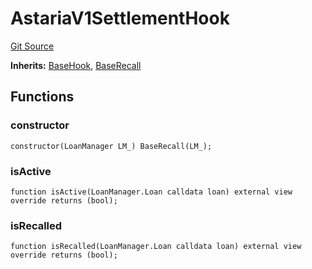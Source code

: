 # AstariaV1SettlementHook
[Git Source](https://github.com/AstariaXYZ/starport/blob/e51acaefbeb55ecb95b59095c9d800c6e8ce36a5/src/hooks/AstariaV1SettlementHook.sol)

**Inherits:**
[BaseHook](/src/hooks/BaseHook.sol/abstract.BaseHook.md), [BaseRecall](/src/hooks/BaseRecall.sol/abstract.BaseRecall.md)


## Functions
### constructor


```solidity
constructor(LoanManager LM_) BaseRecall(LM_);
```

### isActive


```solidity
function isActive(LoanManager.Loan calldata loan) external view override returns (bool);
```

### isRecalled


```solidity
function isRecalled(LoanManager.Loan calldata loan) external view override returns (bool);
```

